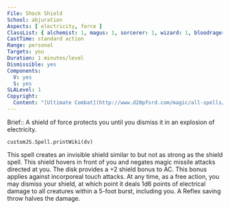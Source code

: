 ```yaml
---
File: Shock Shield
School: abjuration
Aspects: [ electricity, force ]
ClassList: { alchemist: 1, magus: 1, sorcerer: 1, wizard: 1, bloodrager: 1, occultist: 1 }
CastTime: standard action
Range: personal
Targets: you
Duration: 1 minutes/level
Dismissible: yes
Components:
  V: yes
  S: yes
SLALevel: 1
Copyright:
  Content: "[Ultimate Combat](http://www.d20pfsrd.com/magic/all-spells/s/shock-shield)"
---
```

Brief:: A shield of force protects you until you dismiss it in an explosion of electricity.

```dataviewjs
customJS.Spell.printWiki(dv)
```

This spell creates an invisible shield similar to but not as strong as the shield spell. This shield hovers in front of you and negates magic missile attacks directed at you. The disk provides a +2 shield bonus to AC. This bonus applies against incorporeal touch attacks.  At any time, as a free action, you may dismiss your shield, at which point it deals 1d6 points of electrical damage to all creatures within a 5-foot burst, including you. A Reflex saving throw halves the damage.
